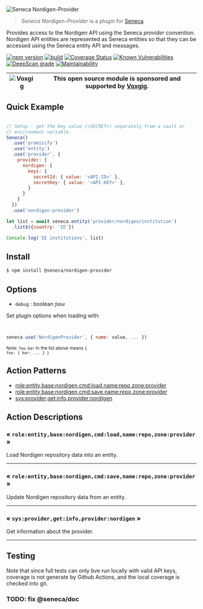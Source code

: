 ![Seneca Nordigen-Provider](http://senecajs.org/files/assets/seneca-logo.png)

> _Seneca Nordigen-Provider_ is a plugin for [Seneca](http://senecajs.org)


Provides access to the Nordigen API using the Seneca *provider*
convention. Nordigen API entities are represented as Seneca entities so
that they can be accessed using the Seneca entity API and messages.


[![npm version](https://img.shields.io/npm/v/@seneca/nordigen-provider.svg)](https://npmjs.com/package/@seneca/nordigen-provider)
[![build](https://github.com/senecajs/seneca-nordigen-provider/actions/workflows/build.yml/badge.svg)](https://github.com/senecajs/seneca-nordigen-provider/actions/workflows/build.yml)
[![Coverage Status](https://coveralls.io/repos/senecajs/seneca-nordigen-provider/badge.svg?branch=main)](https://coveralls.io/github/senecajs/seneca-nordigen-provider?branch=main)
[![Known Vulnerabilities](https://snyk.io/test/github/senecajs/seneca-nordigen-provider/badge.svg)](https://snyk.io/test/github/senecajs/seneca-nordigen-provider)
[![DeepScan grade](https://deepscan.io/api/teams/5016/projects/21342/branches/611017/badge/grade.svg)](https://deepscan.io/dashboard#view=project&tid=5016&pid=21342&bid=611017)
[![Maintainability](https://api.codeclimate.com/v1/badges/08fb814c5070ad97330d/maintainability)](https://codeclimate.com/github/senecajs/seneca-nordigen-provider/maintainability)


| ![Voxgig](https://www.voxgig.com/res/img/vgt01r.png) | This open source module is sponsored and supported by [Voxgig](https://www.voxgig.com). |
|---|---|


## Quick Example


```js

// Setup - get the key value (<SECRET>) separately from a vault or
// environment variable.
Seneca()
  .use('promisify')
  .use('entity')
  .use('provider', {
    provider: {
      nordigen: {
        keys: {
          secretId: { value: '<API-ID>' },
          secretKey: { value: '<API-KEY>' },
        }
      }
    }
  })
  .use('nordigen-provider')

let list = await seneca.entity('provider/nordigen/institution')
  .list$({country: 'IE'})

Console.log('IE institutions', list)

```

## Install

```sh
$ npm install @seneca/nordigen-provider
```



<!--START:options-->


## Options

* `debug` : boolean <i><small>false</small></i>


Set plugin options when loading with:
```js


seneca.use('NordigenProvider', { name: value, ... })


```


<small>Note: <code>foo.bar</code> in the list above means 
<code>{ foo: { bar: ... } }</code></small> 



<!--END:options-->

<!--START:action-list-->


## Action Patterns

* [role:entity,base:nordigen,cmd:load,name:repo,zone:provider](#-roleentitybasenordigencmdloadnamerepozoneprovider-)
* [role:entity,base:nordigen,cmd:save,name:repo,zone:provider](#-roleentitybasenordigencmdsavenamerepozoneprovider-)
* [sys:provider,get:info,provider:nordigen](#-sysprovidergetinfoprovidernordigen-)


<!--END:action-list-->

<!--START:action-desc-->


## Action Descriptions

### &laquo; `role:entity,base:nordigen,cmd:load,name:repo,zone:provider` &raquo;

Load Nordigen repository data into an entity.



----------
### &laquo; `role:entity,base:nordigen,cmd:save,name:repo,zone:provider` &raquo;

Update Nordigen repository data from an entity.



----------
### &laquo; `sys:provider,get:info,provider:nordigen` &raquo;

Get information about the provider.



----------


<!--END:action-desc-->




## Testing

Note that since full tests can only bve run locally with valid API
keys, coverage is not generate by Github Actions, and the local
coverage is checked into git.

### TODO: fix @seneca/doc

